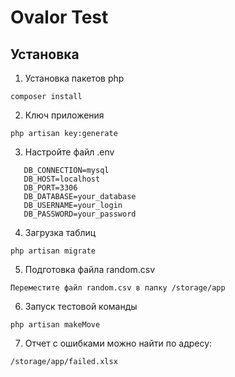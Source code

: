 # Ovalor Test

## Установка

1. Установка пакетов php
```
composer install
```
2. Ключ приложения
```
php artisan key:generate
```
3. Настройте файл .env
```
   DB_CONNECTION=mysql  
   DB_HOST=localhost  
   DB_PORT=3306  
   DB_DATABASE=your_database
   DB_USERNAME=your_login  
   DB_PASSWORD=your_password
```
4. Загрузка таблиц
```
php artisan migrate
```
5. Подготовка файла random.csv
```
Переместите файл random.csv в папку /storage/app
```
6. Запуск тестовой команды
```
php artisan makeMove
```
7. Отчет с ошибками можно найти по адресу:
```
/storage/app/failed.xlsx
```

